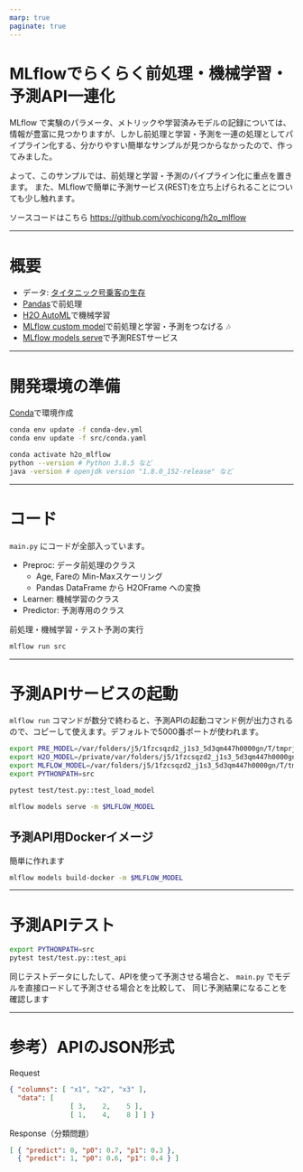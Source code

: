 ```yaml
---
marp: true
paginate: true
---
```


# MLflowでらくらく前処理・機械学習・予測API一連化

MLflow で実験のパラメータ、メトリックや学習済みモデルの記録については、情報が豊富に見つかりますが、しかし前処理と学習・予測を一連の処理としてパイプライン化する、分かりやすい簡単なサンプルが見つからなかったので、作ってみました。

よって、このサンプルでは、前処理と学習・予測のパイプライン化に重点を置きます。
また、MLflowで簡単に予測サービス(REST)を立ち上げられることについても少し触れます。

ソースコードはこちら
https://github.com/vochicong/h2o_mlflow

---

# 概要

* データ: [タイタニック号乗客の生存](https://web.stanford.edu/class/archive/cs/cs109/cs109.1166/stuff/titanic.csv)
* [Pandas](https://pandas.pydata.org/)で前処理
* [H2O AutoML](http://docs.h2o.ai/h2o/latest-stable/h2o-docs/automl.html?highlight=automl)で機械学習
* [MLflow custom model](https://mlflow.org/docs/latest/models.html#example-saving-an-xgboost-model-in-mlflow-format)で前処理と学習・予測をつなげる :notes:
* [MLflow models serve](https://mlflow.org/docs/latest/models.html#deploy-mlflow-models)で予測RESTサービス

---

# 開発環境の準備

[Conda](https://docs.conda.io/en/latest/miniconda.html)で環境作成

``` bash
conda env update -f conda-dev.yml
conda env update -f src/conda.yaml

conda activate h2o_mlflow
python --version # Python 3.8.5 など
java -version # openjdk version "1.8.0_152-release" など
```

---

# コード

`main.py` にコードが全部入っています。

* Preproc: データ前処理のクラス
  + Age, Fareの Min-Maxスケーリング
  + Pandas DataFrame から H2OFrame への変換　
* Learner: 機械学習のクラス
* Predictor: 予測専用のクラス

前処理・機械学習・テスト予測の実行

``` bash
mlflow run src
```

---

# 予測APIサービスの起動

`mlflow run` コマンドが数分で終わると、予測APIの起動コマンド例が出力されるので、コピーして使えます。デフォルトで5000番ポートが使われます。

``` bash
export PRE_MODEL=/var/folders/j5/1fzcsqzd2_j1s3_5d3qm447h0000gn/T/tmprjpjxzop/prep.model
export H2O_MODEL=/private/var/folders/j5/1fzcsqzd2_j1s3_5d3qm447h0000gn/T/tmp_vttg3fb/XGBoost_grid__1_AutoML_20200823_165516_model_8
export MLFLOW_MODEL=/var/folders/j5/1fzcsqzd2_j1s3_5d3qm447h0000gn/T/tmpe3kwn77z/main.model
export PYTHONPATH=src

pytest test/test.py::test_load_model

mlflow models serve -m $MLFLOW_MODEL
```

## 予測API用Dockerイメージ

簡単に作れます

``` bash
mlflow models build-docker -m $MLFLOW_MODEL
```

---

# 予測APIテスト

``` bash
export PYTHONPATH=src
pytest test/test.py::test_api
```

同じテストデータにしたして、APIを使って予測させる場合と、
`main.py` でモデルを直接ロードして予測させる場合とを比較して、
同じ予測結果になることを確認します

---

# 参考）APIのJSON形式

Request

``` json
{ "columns": [ "x1", "x2", "x3" ],
  "data": [
               [ 3,    2,    5 ],
               [ 1,    4,    8 ] ] }
```

Response（分類問題）

``` json
[ { "predict": 0, "p0": 0.7, "p1": 0.3 },
  { "predict": 1, "p0": 0.6, "p1": 0.4 } ]
```
